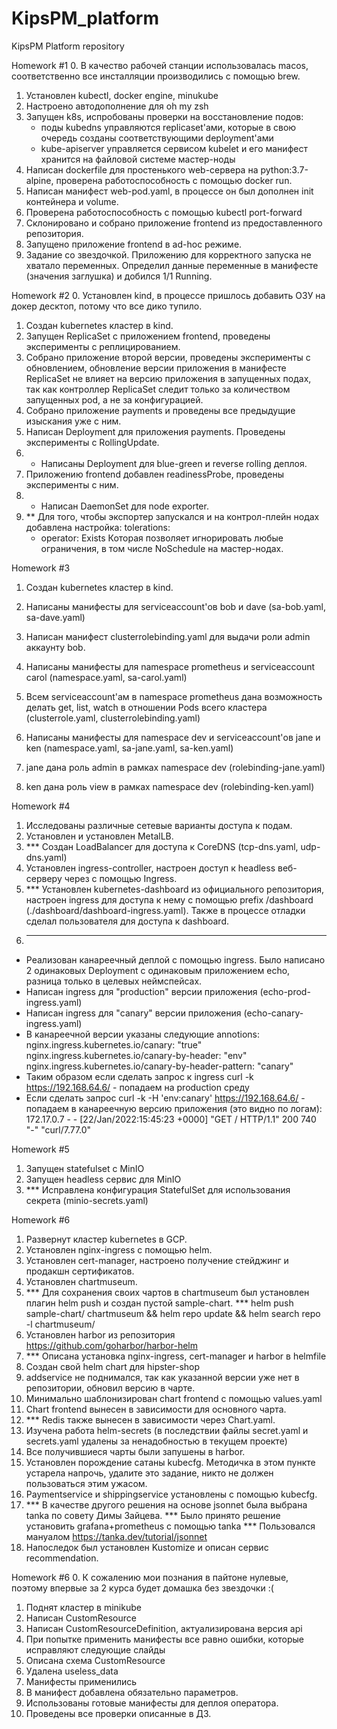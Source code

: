 # KipsPM_platform
KipsPM Platform repository

Homework #1
0. В качество рабочей станции использовалась macos, соответственно все инсталляции производились с помощью brew.
1. Установлен kubectl, docker engine, minukube
2. Настроено автодополнение для oh my zsh
3. Запущен k8s, испробованы проверки на восстановление подов:
   - поды kubedns управляются replicaset'ами, которые в свою очередь созданы соответствующими deployment'ами
   - kube-apiserver управляется сервисом kubelet и его манифест хранится на файловой системе мастер-ноды
4. Написан dockerfile для простенького web-сервера на python:3.7-alpine, проверена работоспособность с помощью docker run.
5. Написан манифест web-pod.yaml, в процессе он был дополнен init контейнера и volume.
6. Проверена работоспособность с помощью kubectl port-forward
7. Склонировано и собрано приложение frontend из предоставленного репозитория.
8. Запущено приложение frontend в ad-hoc режиме.
9. Задание со звездочкой. Приложению для корректного запуска не хватало переменных. Определил данные переменные в манифесте (значения заглушка) и добился 1/1 Running.

Homework #2
0. Установлен kind, в процессе пришлось добавить ОЗУ на докер десктоп, потому что все дико тупило.
1. Создан kubernetes кластер в kind.
2. Запущен ReplicaSet с приложением frontend, проведены эксперименты с реплицированием.
3. Собрано приложение второй версии, проведены эксперименты с обновлением, обновление версии приложения в манифесте ReplicaSet не влияет на версию приложения в запущенных подах, так как контроллер ReplicaSet следит только за количеством запущенных pod, а не за конфигурацией.
4. Собрано приложение payments и проведены все предыдущие изыскания уже с ним.
5. Написан Deployment для приложения payments. Проведены эксперименты с RollingUpdate.
6. * Написаны Deployment для blue-green и reverse rolling деплоя.
7. Приложению frontend добавлен readinessProbe, проведены эксперименты с ним.
8. * Написан DaemonSet для node exporter.
9. ** Для того, чтобы экспортер запускался и на контрол-плейн нодах добавлена настройка:
      tolerations:
      - operator: Exists
      Которая позволяет игнорировать любые ограничения, в том числе NoSchedule на мастер-нодах.

Homework #3
1. Создан kubernetes кластер в kind.

2. Написаны манифесты для serviceaccount'ов bob и dave (sa-bob.yaml, sa-dave.yaml)
3. Написан манифест clusterrolebinding.yaml для выдачи роли admin аккаунту bob.

4. Написаны манифесты для namespace prometheus и serviceaccount carol (namespace.yaml, sa-carol.yaml)
5. Всем serviceaccount'ам в namespace prometheus дана возможность делать get, list, watch в отношении Pods всего кластера (clusterrole.yaml, clusterrolebinding.yaml)

5. Написаны манифесты для namespace dev и serviceaccount'ов jane и ken (namespace.yaml, sa-jane.yaml, sa-ken.yaml)
6. jane дана роль admin в рамках namespace dev (rolebinding-jane.yaml)
7. ken дана роль view в рамках namespace dev (rolebinding-ken.yaml)

Homework #4
1. Исследованы различные сетевые варианты доступа к подам.
2. Установлен и установлен MetalLB.
3. *** Создан LoadBalancer для доступа к CoreDNS (tcp-dns.yaml, udp-dns.yaml)
4. Установлен ingress-controller, настроен доступ к headless веб-серверу через с помощью Ingress.
5. *** Установлен kubernetes-dashboard из официального репозитория, настроен ingress для доступа к нему с помощью prefix /dashboard (./dashboard/dashboard-ingress.yaml). Также в процессе отладки сделал пользователя для доступа к dashboard.
6. ***
- Реализован канареечный деплой с помощью ingress. Было написано 2 одинаковых Deployment с одинаковым приложением echo, разница только в целевых неймспейсах.
- Написан ingress для "production" версии приложения (echo-prod-ingress.yaml)
- Написан ingress для "canary" версии приложения (echo-canary-ingress.yaml)
- В канареечной версии указаны следующие annotions:
    nginx.ingress.kubernetes.io/canary: "true"
    nginx.ingress.kubernetes.io/canary-by-header: "env"
    nginx.ingress.kubernetes.io/canary-by-header-pattern: "canary"
- Таким образом если сделать запрос к ingress curl -k https://192.168.64.6/ - попадаем на production среду
- Если сделать запрос curl -k -H 'env:canary' https://192.168.64.6/ - попадаем в канареечную версию приложения (это видно по логам):
172.17.0.7 - - [22/Jan/2022:15:45:23 +0000] "GET / HTTP/1.1" 200 740 "-" "curl/7.77.0"

Homework #5
1. Запущен statefulset c MinIO
2. Запущен headless сервис для MinIO
3. *** Исправлена конфигурация StatefulSet для использования секрета (minio-secrets.yaml)

Homework #6
1. Развернут кластер kubernetes в GCP.
2. Установлен nginx-ingress с помощью helm.
3. Установлен cert-manager, настроено получение стейджинг и продакшн сертификатов.
4. Установлен chartmuseum.
5. *** Для сохранения своих чартов в chartmuseum был установлен плагин helm push и создан пустой sample-chart.
   *** helm push sample-chart/ chartmuseum && helm repo update && helm search repo -l chartmuseum/
6. Установлен harbor из репозитория https://github.com/goharbor/harbor-helm
7. *** Описана установка nginx-ingress, cert-manager и harbor в helmfile
8. Создан свой helm chart для hipster-shop
9. addservice не поднимался, так как указанной версии уже нет в репозитории, обновил версию в чарте.
10. Минимально шаблонизирован chart frontend с помощью values.yaml
11. Chart frontend вынесен в зависимости для основного чарта.
12. *** Redis также вынесен в зависимости через Chart.yaml.
13. Изучена работа helm-secrets (в последствии файлы secret.yaml и secrets.yaml удалены за ненадобностью в текущем проекте)
14. Все получившиеся чарты были запушены в harbor.
15. Установлен порождение сатаны kubecfg. Методичка в этом пункте устарела напрочь, удалите это задание, никто не должен пользоваться этим ужасом.
16. Paymentservice и shippingservice установлены с помощью kubecfg.
17. *** В качестве другого решения на основе jsonnet была выбрана tanka по совету Димы Зайцева.
    *** Было принято решение установить grafana+prometheus с помощью tanka
    *** Пользовался мануалом https://tanka.dev/tutorial/jsonnet
18. Напоследок был установлен Kustomize и описан сервис recommendation.

Homework #6
0. К сожалению мои познания в пайтоне нулевые, поэтому впервые за 2 курса будет домашка без звездочки :(
1. Поднят кластер в minikube
2. Написан CustomResource
3. Написан CustomResourceDefinition, актуализирована версия api
4. При попытке применить манифесты все равно ошибки, которые исправляют следующие слайды
5. Описана схема CustomResource
6. Удалена useless_data
7. Манифесты применились
8. В манифест добавлена обязательно параметров.
9. Использованы готовые манифесты для деплоя оператора.
10. Проведены все проверки описанные в ДЗ.
